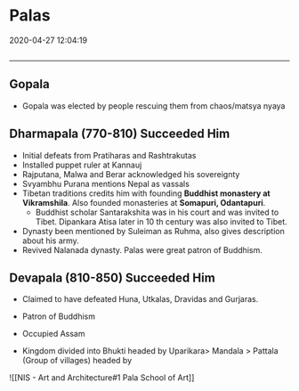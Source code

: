 # Palas

2020-04-27 12:04:19

```toc
```

---

## Gopala

- Gopala was elected by people rescuing them from chaos/matsya nyaya

## Dharmapala (770-810) Succeeded Him

- Initial defeats from Pratiharas and Rashtrakutas
- Installed puppet ruler at Kannauj
- Rajputana, Malwa and Berar acknowledged his sovereignty
- Svyambhu Purana mentions Nepal as vassals
- Tibetan traditions credits him with founding **Buddhist monastery at Vikramshila**. Also founded monasteries at **Somapuri, Odantapuri**.
	- Buddhist scholar Santarakshita was in his court and was invited to Tibet. Dipankara Atisa later in 10 th century was also invited to Tibet.
- Dynasty been mentioned by Suleiman as Ruhma, also gives description about his army. 
- Revived Nalanada dynasty. Palas were great patron of Buddhism.

## Devapala (810-850) Succeeded Him

- Claimed to have defeated Huna, Utkalas, Dravidas and Gurjaras.
- Patron of Buddhism
- Occupied Assam

- Kingdom divided into Bhukti headed by Uparikara> Mandala > Pattala (Group of villages) headed by 

![[NIS - Art and Architecture#1 Pala School of Art]]
